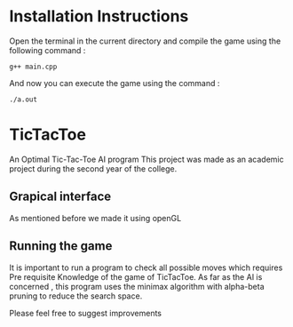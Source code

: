 
# Installation Instructions
 Open the terminal in the current directory and compile the game using the following command : 

```g++ main.cpp ```

And now you can execute the game using the command :  

```./a.out```

# TicTacToe
An Optimal Tic-Tac-Toe AI program
This project was made as an academic project during the second year of the college.

## Grapical interface

As mentioned before we made it using openGL
 
## Running the game
It is important to run a program to check all possible moves which requires Pre requisite Knowledge of the game of TicTacToe.
As far as the AI is concerned , this program uses the minimax algorithm with alpha-beta pruning to reduce the search space.

Please feel free to suggest improvements
